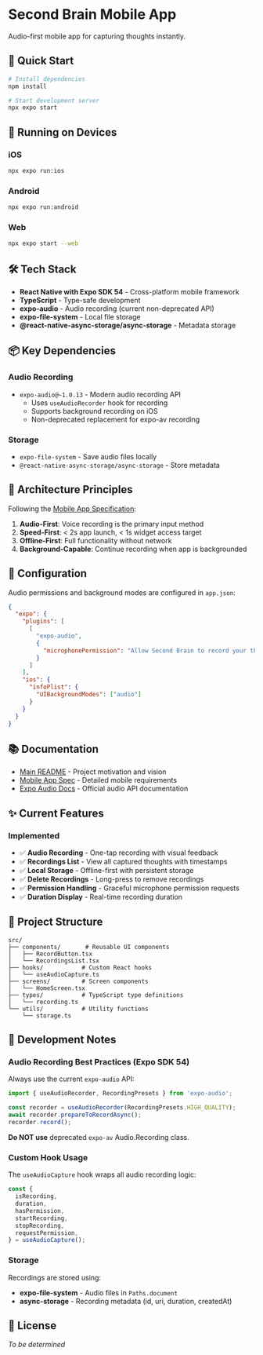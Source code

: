 # Second Brain Mobile App

Audio-first mobile app for capturing thoughts instantly.

## 🚀 Quick Start

```bash
# Install dependencies
npm install

# Start development server
npx expo start
```

## 📱 Running on Devices

### iOS
```bash
npx expo run:ios
```

### Android
```bash
npx expo run:android
```

### Web
```bash
npx expo start --web
```

## 🛠️ Tech Stack

- **React Native with Expo SDK 54** - Cross-platform mobile framework
- **TypeScript** - Type-safe development
- **expo-audio** - Audio recording (current non-deprecated API)
- **expo-file-system** - Local file storage
- **@react-native-async-storage/async-storage** - Metadata storage

## 📦 Key Dependencies

### Audio Recording
- `expo-audio@~1.0.13` - Modern audio recording API
  - Uses `useAudioRecorder` hook for recording
  - Supports background recording on iOS
  - Non-deprecated replacement for expo-av recording

### Storage
- `expo-file-system` - Save audio files locally
- `@react-native-async-storage/async-storage` - Store metadata

## 🎯 Architecture Principles

Following the [Mobile App Specification](../docs/MOBILE-APP.md):

1. **Audio-First**: Voice recording is the primary input method
2. **Speed-First**: < 2s app launch, < 1s widget access target
3. **Offline-First**: Full functionality without network
4. **Background-Capable**: Continue recording when app is backgrounded

## 🔧 Configuration

Audio permissions and background modes are configured in `app.json`:

```json
{
  "expo": {
    "plugins": [
      [
        "expo-audio",
        {
          "microphonePermission": "Allow Second Brain to record your thoughts and ideas."
        }
      ]
    ],
    "ios": {
      "infoPlist": {
        "UIBackgroundModes": ["audio"]
      }
    }
  }
}
```

## 📚 Documentation

- [Main README](../README.md) - Project motivation and vision
- [Mobile App Spec](../docs/MOBILE-APP.md) - Detailed mobile requirements
- [Expo Audio Docs](https://docs.expo.dev/versions/latest/sdk/audio/) - Official audio API documentation

## ✨ Current Features

### Implemented
- ✅ **Audio Recording** - One-tap recording with visual feedback
- ✅ **Recordings List** - View all captured thoughts with timestamps
- ✅ **Local Storage** - Offline-first with persistent storage
- ✅ **Delete Recordings** - Long-press to remove recordings
- ✅ **Permission Handling** - Graceful microphone permission requests
- ✅ **Duration Display** - Real-time recording duration

## 📁 Project Structure

```
src/
├── components/       # Reusable UI components
│   ├── RecordButton.tsx
│   └── RecordingsList.tsx
├── hooks/           # Custom React hooks
│   └── useAudioCapture.ts
├── screens/         # Screen components
│   └── HomeScreen.tsx
├── types/           # TypeScript type definitions
│   └── recording.ts
└── utils/           # Utility functions
    └── storage.ts
```

## 🧪 Development Notes

### Audio Recording Best Practices (Expo SDK 54)

Always use the current `expo-audio` API:

```typescript
import { useAudioRecorder, RecordingPresets } from 'expo-audio';

const recorder = useAudioRecorder(RecordingPresets.HIGH_QUALITY);
await recorder.prepareToRecordAsync();
recorder.record();
```

**Do NOT use** deprecated `expo-av` Audio.Recording class.

### Custom Hook Usage

The `useAudioCapture` hook wraps all audio recording logic:

```typescript
const {
  isRecording,
  duration,
  hasPermission,
  startRecording,
  stopRecording,
  requestPermission,
} = useAudioCapture();
```

### Storage

Recordings are stored using:
- **expo-file-system** - Audio files in `Paths.document`
- **async-storage** - Recording metadata (id, uri, duration, createdAt)

## 📄 License

_To be determined_
